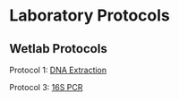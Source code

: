 # Laboratory Protocols

## Wetlab Protocols
Protocol 1: [DNA Extraction](https://github.com/sjc6663/Protocols/blob/main/DNA_Extraction_Microbiome_Fecal.md)

Protocol 3: [16S PCR](https://github.com/sjc6663/Protocols/blob/main/16S_PCR.md)
